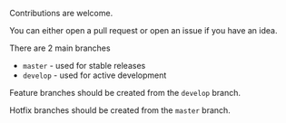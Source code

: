 Contributions are welcome.

You can either open a pull request or open an issue if you have an idea.

There are 2 main branches
- `master` - used for stable releases
- `develop` - used for active development

Feature branches should be created from the `develop` branch.

Hotfix branches should be created from the `master` branch.
